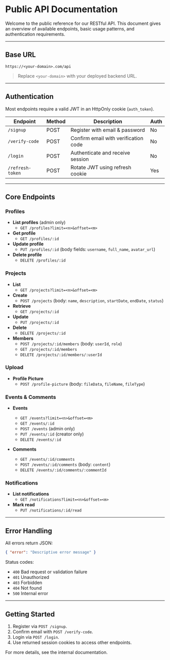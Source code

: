 # Public API Documentation

Welcome to the public reference for our RESTful API. This document gives an overview of available endpoints, basic usage patterns, and authentication requirements.

---
## Base URL

```
https://<your-domain>.com/api
```

> Replace `<your-domain>` with your deployed backend URL.

---
## Authentication

Most endpoints require a valid JWT in an HttpOnly cookie (`auth_token`).

| Endpoint               | Method | Description                         | Auth    |
|------------------------|--------|-------------------------------------|---------|
| `/signup`              | POST   | Register with email & password      | No      |
| `/verify-code`         | POST   | Confirm email with verification code| No      |
| `/login`               | POST   | Authenticate and receive session    | No      |
| `/refresh-token`       | POST   | Rotate JWT using refresh cookie     | Yes     |


---
## Core Endpoints

### Profiles

- **List profiles** (admin only)
  - `GET /profiles?limit=<n>&offset=<m>`
- **Get profile**
  - `GET /profiles/:id`
- **Update profile**
  - `PUT /profiles/:id` (body fields: `username`, `full_name`, `avatar_url`)
- **Delete profile**
  - `DELETE /profiles/:id`

### Projects

- **List**
  - `GET /projects?limit=<n>&offset=<m>`
- **Create**
  - `POST /projects` (body: `name`, `description`, `startDate`, `endDate`, `status`)
- **Retrieve**
  - `GET /projects/:id`
- **Update**
  - `PUT /projects/:id`
- **Delete**
  - `DELETE /projects/:id`
- **Members**
  - `POST /projects/:id/members` (body: `userId`, `role`)
  - `GET /projects/:id/members`
  - `DELETE /projects/:id/members/:userId`

### Upload

- **Profile Picture**
  - `POST /profile-picture` (body: `fileData`, `fileName`, `fileType`)

### Events & Comments

- **Events**
  - `GET /events?limit=<n>&offset=<m>`
  - `GET /events/:id`
  - `POST /events` (admin only)
  - `PUT /events/:id` (creator only)
  - `DELETE /events/:id`

- **Comments**
  - `GET /events/:id/comments`  
  - `POST /events/:id/comments` (body: `content`)
  - `DELETE /events/:id/comments/:commentId`

### Notifications

- **List notifications**
  - `GET /notifications?limit=<n>&offset=<m>`
- **Mark read**
  - `PUT /notifications/:id/read`

---
## Error Handling

All errors return JSON:

```json
{ "error": "Descriptive error message" }
```

Status codes:
- `400` Bad request or validation failure
- `401` Unauthorized
- `403` Forbidden
- `404` Not found
- `500` Internal error

---
## Getting Started

1. Register via `POST /signup`.
2. Confirm email with `POST /verify-code`.
3. Login via `POST /login`.
4. Use returned session cookies to access other endpoints.

For more details, see the internal documentation.

